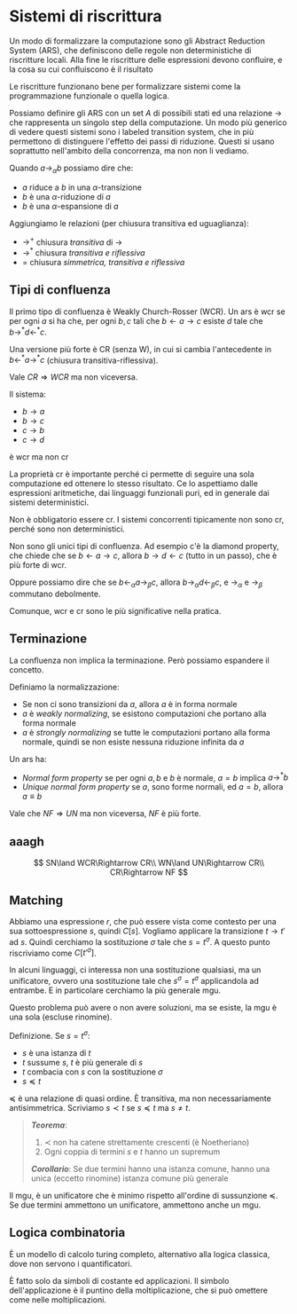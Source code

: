 # Sistemi di riscrittura

Un modo di formalizzare la computazione sono gli Abstract Reduction System (ARS), che definiscono delle regole non deterministiche di riscritture locali. Alla fine le riscritture delle espressioni devono confluire, e la cosa su cui confluiscono è il risultato

Le riscritture funzionano bene per formalizzare sistemi come la programmazione funzionale o quella logica.

Possiamo definire gli ARS con un set $A$ di possibili stati ed una relazione $\rightarrow$ che rappresenta un singolo step della computazione.
Un modo più generico di vedere questi sistemi sono i labeled transition system, che in più permettono di distinguere l'effetto dei passi di riduzione. Questi si usano soprattutto nell'ambito della concorrenza, ma non non li vediamo.

Quando $a\rightarrow_\alpha b$ possiamo dire che:
* $a$ riduce a $b$ in una $\alpha$-transizione
* $b$ è una $\alpha$-riduzione di $a$
* $b$ è una $\alpha$-espansione di $a$

Aggiungiamo le relazioni (per chiusura transitiva ed uguaglianza):
* $\rightarrow^+$ chiusura *transitiva* di $\rightarrow$
* $\rightarrow^*$ chiusura *transitiva e riflessiva*
* $=$ chiusura *simmetrica, transitiva e riflessiva*

## Tipi di confluenza

Il primo tipo di confluenza è Weakly Church-Rosser (WCR).
Un ars è wcr se per ogni $a$ si ha che, per ogni $b,c$ tali che $b\leftarrow a\rightarrow c$ esiste $d$ tale che $b\rightarrow^* d\leftarrow^* c$.

Una versione più forte è CR (senza W), in cui si cambia l'antecedente in $b\leftarrow^* a\rightarrow^* c$ (chiusura transitiva-riflessiva).

Vale $CR\Rightarrow WCR$ ma non viceversa.

Il sistema:
* $b\rightarrow a$
* $b\rightarrow c$
* $c\rightarrow b$
* $c\rightarrow d$

è wcr ma non cr

La proprietà cr è importante perché ci permette di seguire una sola computazione ed ottenere lo stesso risultato.
Ce lo aspettiamo dalle espressioni aritmetiche, dai linguaggi funzionali puri, ed in generale dai sistemi deterministici.

Non è obbligatorio essere cr. I sistemi concorrenti tipicamente non sono cr, perché sono non deterministici.

Non sono gli unici tipi di confluenza.
Ad esempio c'è la diamond property, che chiede che se $b\leftarrow a\rightarrow c$, allora $b\rightarrow d\leftarrow c$ (tutto in un passo), che è più forte di wcr.

Oppure possiamo dire che se $b\leftarrow_\alpha a\rightarrow_\beta c$, allora $b\rightarrow_\alpha d\leftarrow_\beta c$, e $\rightarrow_\alpha$ e $\rightarrow_\beta$ commutano debolmente.

Comunque, wcr e cr sono le più significative nella pratica.

## Terminazione

La confluenza non implica la terminazione. Però possiamo espandere il concetto.

Definiamo la normalizzazione:
* Se non ci sono transizioni da $a$, allora $a$ è in forma normale
* $a$ è *weakly normalizing*, se esistono computazioni che portano alla forma normale
* $a$ è *strongly normalizing* se tutte le computazioni portano alla forma normale, quindi se non esiste nessuna riduzione infinita da $a$

Un ars ha:
* *Normal form property* se per ogni $a,b$ e $b$ è normale, $a=b$ implica $a\rightarrow^* b$
* *Unique normal form property* se $a,$ sono forme normali, ed $a=b$, allora $a\equiv b$

Vale che $NF\Rightarrow UN$ ma non viceversa, $NF$ è più forte.

## aaagh

$$
SN\land WCR\Rightarrow CR\\
WN\land UN\Rightarrow CR\\
CR\Rightarrow NF
$$

## Matching

Abbiamo una espressione $r$, che può essere vista come contesto per una sua sottoespressione $s$, quindi $C[s]$. Vogliamo applicare la transizione $t\rightarrow t'$ ad $s$.
Quindi cerchiamo la sostituzione $\sigma$ tale che $s=t^\sigma$. A questo punto riscriviamo come $C[t'^\sigma]$.

In alcuni linguaggi, ci interessa non una sostituzione qualsiasi, ma un unificatore, ovvero una sostituzione tale che $s^\sigma=t^\sigma$ applicandola ad entrambe. E in particolare cerchiamo la più generale mgu.

Questo problema può avere o non avere soluzioni, ma se esiste, la mgu è una sola (escluse rinomine).

Definizione. Se $s=t^\sigma$:
* $s$ è una istanza di $t$
* $t$ sussume $s$, $t$ è più generale di $s$
* $t$ combacia con $s$ con la sostituzione $\sigma$
* $s\preceq t$

$\preceq$ è una relazione di quasi ordine. È transitiva, ma non necessariamente antisimmetrica. Scriviamo $s\prec t$ se $s\preceq t$ ma $s\neq t$.

> ***Teorema***:
> 1. $\prec$ non ha catene strettamente crescenti (è Noetheriano)
> 2. Ogni coppia di termini $s$ e $t$ hanno un supremum
>
> ***Corollario***:
> Se due termini hanno una istanza comune, hanno una unica (eccetto rinomine) istanza comune più generale

Il mgu, è un unificatore che è minimo rispetto all'ordine di sussunzione $\preceq$. Se due termini ammettono un unificatore, ammettono anche un mgu.

## Logica combinatoria

È un modello di calcolo turing completo, alternativo alla logica classica, dove non servono i quantificatori.

È fatto solo da simboli di costante ed applicazioni. Il simbolo dell'applicazione è il puntino della moltiplicazione, che si può omettere come nelle moltiplicazioni.